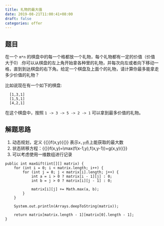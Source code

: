 ```yaml
---
title: 礼物的最大值
date: 2019-08-21T11:00:41+08:00
draft: false
categories: offer
---
```



## 题目

在一个 `m*n` 的棋盘中的每一个格都放一个礼物，每个礼物都有一定的价值（价值大于0）.你可以从棋盘的左上角开始拿各种里的礼物，并每次向左或者向下移动一格，直到到达棋盘的右下角。给定一个棋盘及上面个的礼物，请计算你最多能拿走多少价值的礼物？

比如说现在有一个如下的棋盘:

```log
  [1,3,1]
  [1,5,1]
  [4,2,1]
```

在这个棋盘中，按照 `1 -> 3 -> 5 -> 2 -> 1` 可以拿到最多价值的礼物。

## 解题思路

  1. 动态规划，定义 {{<katex>}}f(x,y){{</katex>}} 表示`x,y`点上能获取的最大数
  2. 状态转移方程：{{<katex>}}f(x,y)=\max(f(x-1,y),f(x,y-1))+g(x,y){{</katex>}}
  3. 可以考虑使用一维数组进行记录

```
public int maxGift(int[][] matrix) {
    for (int i = 0; i < matrix.length; i++) {
        for (int j = 0; j < matrix[i].length; j++) {
            int a = i > 0 ? matrix[i - 1][j] : 0;
            int b = j > 0 ? matrix[i][j - 1] : 0;

            matrix[i][j] += Math.max(a, b);
        }
    }

    System.out.println(Arrays.deepToString(matrix));

    return matrix[matrix.length - 1][matrix[0].length - 1];
}
```
